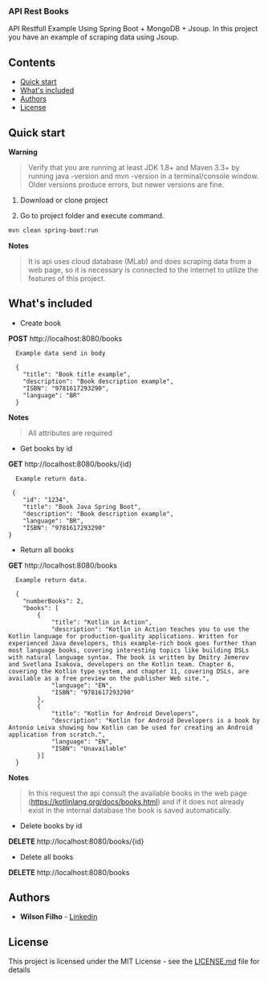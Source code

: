 
<h3>API Rest Books</h3>

<p>API Restfull Example Using Spring Boot + MongoDB + Jsoup. In this project you have an example of scraping data using Jsoup.</p>

## Contents

- [Quick start](#quick-start)
- [What's included](#whats-included)
- [Authors](#authors)
- [License](#license)

## Quick start

**Warning**

> Verify that you are running at least JDK 1.8+ and Maven 3.3+ by running java -version and mvn -version in a terminal/console window. Older versions produce errors, but newer versions are fine.

1. Download or clone project

2. Go to project folder and execute command.
 ```bash
 mvn clean spring-boot:run
 ```
 
 **Notes**
 > It is api uses cloud database (MLab) and does scraping data from a web page, so it is necessary is connected to the internet to utilize the features of this project.


## What's included

* Create book

**POST** http://localhost:8080/books
```
  Example data send in body
  
  {
    "title": "Book title example",
    "description": "Book description example",
    "ISBN": "9781617293290",
    "language": "BR"
  }
```

**Notes**
> All attributes are required

* Get books by id

**GET** http://localhost:8080/books/{id}

```
  Example return data.
  
 {
    "id": "1234",
    "title": "Book Java Spring Boot",
    "description": "Book description example",
    "language": "BR",
    "ISBN": "9781617293290"
}
```

* Return all books

**GET** http://localhost:8080/books

```
  Example return data.
  
  {
    "numberBooks": 2,
    "books": [
        {
            "title": "Kotlin in Action",
            "description": "Kotlin in Action teaches you to use the Kotlin language for production-quality applications. Written for experienced Java developers, this example-rich book goes further than most language books, covering interesting topics like building DSLs with natural language syntax. The book is written by Dmitry Jemerov and Svetlana Isakova, developers on the Kotlin team. Chapter 6, covering the Kotlin type system, and chapter 11, covering DSLs, are available as a free preview on the publisher Web site.",
            "language": "EN",
            "ISBN": "9781617293290"
        },
        {
            "title": "Kotlin for Android Developers",
            "description": "Kotlin for Android Developers is a book by Antonio Leiva showing how Kotlin can be used for creating an Android application from scratch.",
            "language": "EN",
            "ISBN": "Unavailable"
        }]
  }
```
**Notes**
> In this request the api consult the available books in the web page (https://kotlinlang.org/docs/books.html) and if it does not already exist in the internal database the book is saved automatically.

* Delete books by id

**DELETE** http://localhost:8080/books/{id}

* Delete all books

**DELETE** http://localhost:8080/books

## Authors

* **Wilson Filho**  - [Linkedin](https://www.linkedin.com/in/wilson-filho-4424b5bb)

## License

This project is licensed under the MIT License - see the [LICENSE.md](LICENSE.md) file for details
